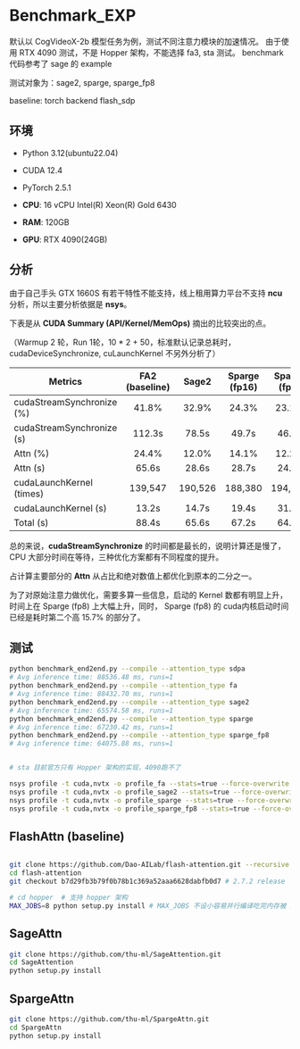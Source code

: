 # Benchmark_EXP

默认以 CogVideoX-2b 模型任务为例，测试不同注意力模块的加速情况。
由于使用 RTX 4090 测试，不是 Hopper 架构，不能选择 fa3, sta 测试。
benchmark 代码参考了 sage 的 example


测试对象为：sage2, sparge, sparge_fp8

baseline: torch backend flash_sdp

## 环境

-   Python 3.12(ubuntu22.04)

-   CUDA 12.4

-   PyTorch 2.5.1

    

-   **CPU**: 16 vCPU Intel(R) Xeon(R) Gold 6430

-   **RAM**: 120GB

-   **GPU**: RTX 4090(24GB)

## 分析

由于自己手头 GTX 1660S 有若干特性不能支持，线上租用算力平台不支持 **ncu** 分析，所以主要分析依据是 **nsys**。

下表是从 **CUDA Summary (API/Kernel/MemOps)** 摘出的比较突出的点。

（Warmup 2 轮，Run 1轮，10 \* 2 + 50，标准默认记录总耗时，cudaDeviceSynchronize, cuLaunchKernel 不另外分析了）

| Metrics                   | FA2 (baseline) |  Sage2  | Sparge (fp16) | Sparge (fp8) |
| ------------------------- | :------------: | :-----: | :-----------: | :----------: |
| cudaStreamSynchronize (%) |     41.8%      |  32.9%  |     24.3%     |    23.1%     |
| cudaStreamSynchronize (s) |     112.3s     |  78.5s  |     49.7s     |    46.3s     |
| Attn (%)                  |     24.4%      |  12.0%  |     14.1%     |    12.2%     |
| Attn (s)                  |     65.6s      |  28.6s  |     28.7s     |    24.5s     |
| cudaLaunchKernel (times)  |    139,547     | 190,526 |    188,380    |   194,291    |
| cudaLaunchKernel (s)      |     13.2s      |  14.7s  |     19.4s     |    31.3s     |
| Total (s)                 |     88.4s      |  65.6s  |     67.2s     |    64.1s     |

总的来说，**cudaStreamSynchronize** 的时间都是最长的，说明计算还是慢了，CPU 大部分时间在等待，三种优化方案都有不同程度的提升。

占计算主要部分的 **Attn** 从占比和绝对数值上都优化到原本的二分之一。

为了对原始注意力做优化，需要多算一些信息，启动的 Kernel 数都有明显上升，时间上在 Sparge (fp8) 上大幅上升，同时， Sparge (fp8) 的 cuda内核启动时间已经是耗时第二个高 15.7% 的部分了。

## 测试

```bash
python benchmark_end2end.py --compile --attention_type sdpa
# Avg inference time: 88536.48 ms, runs=1
python benchmark_end2end.py --compile --attention_type fa
# Avg inference time: 88432.70 ms, runs=1
python benchmark_end2end.py --compile --attention_type sage2
# Avg inference time: 65574.58 ms, runs=1
python benchmark_end2end.py --compile --attention_type sparge
# Avg inference time: 67230.42 ms, runs=1
python benchmark_end2end.py --compile --attention_type sparge_fp8
# Avg inference time: 64075.88 ms, runs=1


# sta 目前官方只有 Hopper 架构的实现，4090跑不了

nsys profile -t cuda,nvtx -o profile_fa --stats=true --force-overwrite true python benchmark_end2end.py --compile --attention_type fa
nsys profile -t cuda,nvtx -o profile_sage2 --stats=true --force-overwrite true python benchmark_end2end.py --compile --attention_type sage2
nsys profile -t cuda,nvtx -o profile_sparge --stats=true --force-overwrite true python benchmark_end2end.py --compile --attention_type sparge
nsys profile -t cuda,nvtx -o profile_sparge_fp8 --stats=true --force-overwrite true python benchmark_end2end.py --compile --attention_type sparge_fp8
```

## FlashAttn (baseline)

```bash

git clone https://github.com/Dao-AILab/flash-attention.git --recursive
cd flash-attention
git checkout b7d29fb3b79f0b78b1c369a52aaa6628dabfb0d7 # 2.7.2 release

# cd hopper  # 支持 hopper 架构
MAX_JOBS=8 python setup.py install # MAX_JOBS 不设小容易并行编译吃完内存被 kill 掉
```

## SageAttn

```bash
git clone https://github.com/thu-ml/SageAttention.git
cd SageAttention 
python setup.py install
```

## SpargeAttn

```bash
git clone https://github.com/thu-ml/SpargeAttn.git
cd SpargeAttn
python setup.py install
```
